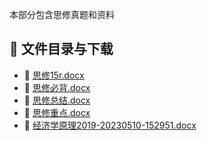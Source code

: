 本部分包含思修真题和资料
## 📄 文件目录与下载

- 📄 [思修15r.docx](%E6%80%9D%E4%BF%AE15r.docx)
- 📄 [思修必背.docx](%E6%80%9D%E4%BF%AE%E5%BF%85%E8%83%8C.docx)
- 📄 [思修总结.docx](%E6%80%9D%E4%BF%AE%E6%80%BB%E7%BB%93.docx)
- 📄 [思修重点.docx](%E6%80%9D%E4%BF%AE%E9%87%8D%E7%82%B9.docx)
- 📄 [经济学原理2019-20230510-152951.docx](%E7%BB%8F%E6%B5%8E%E5%AD%A6%E5%8E%9F%E7%90%862019-20230510-152951.docx)
